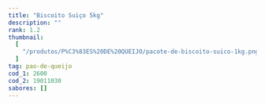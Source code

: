 ```yaml
---
title: "Biscoito Suiço 5kg"
description: ""
rank: 1.2
thumbnail:
  [
    "/produtos/P%C3%83ES%20DE%20QUEIJO/pacote-de-biscoito-suico-1kg.png",
  ]
tag: pao-de-queijo
cod_1: 2600
cod_2: 19011030
sabores: []
---
```

